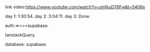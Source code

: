 link video:https://www.youtube.com/watch?v=uinfkuD76Fw&t=5406s

day 1:    1:30:54.
day 2:    3:04:11.
day 3:    Done.


auth:=>>>>supabase.

tanstackQuery.



database: supabase.